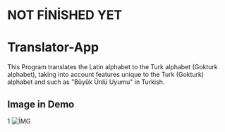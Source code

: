 # NOT FİNİSHED YET

# Translator-App
This Program translates the Latin alphabet to the Turk alphabet (Gokturk alphabet), taking into account features unique to the Turk (Gokturk) alphabet and such as "Büyük Ünlü Uyumu" in Turkish.
## Image in Demo
1
![İMG](app.jpeg "İMG")

